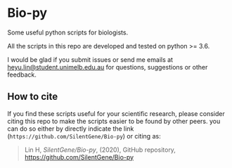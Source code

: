 # Bio-py
Some useful python scripts for biologists.

All the scripts in this repo are developed and tested on python >= 3.6.

I would be glad if you submit issues or send me emails at heyu.lin@student.unimelb.edu.au for questions, suggestions or other feedback.

## How to cite
If you find these scripts useful for your scientific research, please consider citing this repo to make the scripts easier to be found by other peers. you can do so either by directly indicate the link (`https://github.com/SilentGene/Bio-py`) or citing as:
> Lin H, _SilentGene/Bio-py_, (2020), GitHub repository,
> https://github.com/SilentGene/Bio-py
